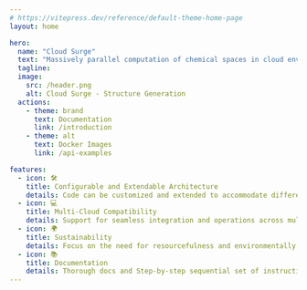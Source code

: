 ```yaml
---
# https://vitepress.dev/reference/default-theme-home-page
layout: home

hero:
  name: "Cloud Surge"
  text: "Massively parallel computation of chemical spaces in cloud environments with Surge"
  tagline:
  image:
    src: /header.png
    alt: Cloud Surge - Structure Generation
  actions:
    - theme: brand
      text: Documentation
      link: /introduction
    - theme: alt
      text: Docker Images
      link: /api-examples

features:
  - icon: 🛠️
    title: Configurable and Extendable Architecture
    details: Code can be customized and extended to accommodate different requirements and functionalities.
  - icon: 💻
    title: Multi-Cloud Compatibility
    details: Support for seamless integration and operations across multiple cloud service providers
  - icon: 🌍
    title: Sustainability
    details: Focus on the need for resourcefulness and environmentally conscious computing practices in scientific research
  - icon: 📚
    title: Documentation
    details: Thorough docs and Step-by-step sequential set of instructions to help users deploy, generate and filter molecular datasets of interest.
---
```


